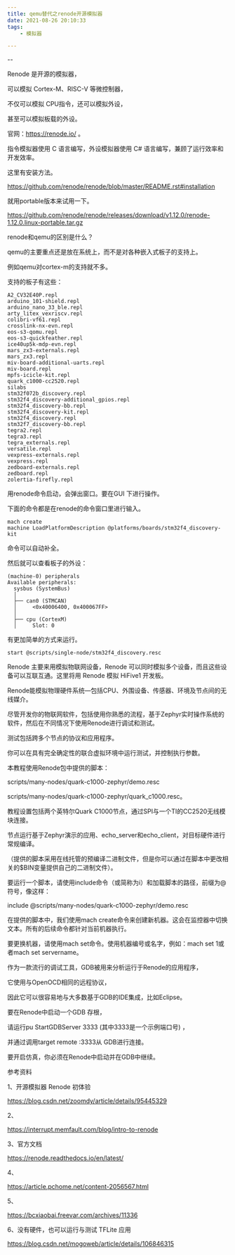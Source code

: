 ```yaml
---
title: qemu替代之renode开源模拟器
date: 2021-08-26 20:10:33
tags:
	- 模拟器

---
```


--

Renode 是开源的模拟器，

可以模拟 Cortex-M、RISC-V 等微控制器，

不仅可以模拟 CPU指令，还可以模拟外设，

甚至可以模拟板载的外设。

官网：https://renode.io/ 。

指令模拟器使用 C 语言编写，外设模拟器使用 C# 语言编写，兼顾了运行效率和开发效率。

这里有安装方法。

https://github.com/renode/renode/blob/master/README.rst#installation

就用portable版本来试用一下。

https://github.com/renode/renode/releases/download/v1.12.0/renode-1.12.0.linux-portable.tar.gz



renode和qemu的区别是什么？

qemu的主要重点还是放在系统上，而不是对各种嵌入式板子的支持上。

例如qemu对cortex-m的支持就不多。



支持的板子有这些：

```
A2_CV32E40P.repl
arduino_101-shield.repl
arduino_nano_33_ble.repl
arty_litex_vexriscv.repl
colibri-vf61.repl
crosslink-nx-evn.repl
eos-s3-qomu.repl
eos-s3-quickfeather.repl
ice40up5k-mdp-evn.repl
mars_zx3-externals.repl
mars_zx3.repl
miv-board-additional-uarts.repl
miv-board.repl
mpfs-icicle-kit.repl
quark_c1000-cc2520.repl
silabs
stm32f072b_discovery.repl
stm32f4_discovery-additional_gpios.repl
stm32f4_discovery-bb.repl
stm32f4_discovery-kit.repl
stm32f4_discovery.repl
stm32f7_discovery-bb.repl
tegra2.repl
tegra3.repl
tegra_externals.repl
versatile.repl
vexpress-externals.repl
vexpress.repl
zedboard-externals.repl
zedboard.repl
zolertia-firefly.repl
```

用renode命令启动，会弹出窗口。要在GUI 下进行操作。

下面的命令都是在renode的命令窗口里进行输入。

```
mach create
machine LoadPlatformDescription @platforms/boards/stm32f4_discovery-kit
```

命令可以自动补全。

然后就可以查看板子的外设：

```
(machine-0) peripherals 
Available peripherals:
  sysbus (SystemBus)
  │   
  ├── can0 (STMCAN)
  │     <0x40006400, 0x400067FF>
  │       
  ├── cpu (CortexM)
  │     Slot: 0
```

有更加简单的方式来运行。

```
start @scripts/single-node/stm32f4_discovery.resc
```



Renode 主要来用模拟物联网设备，Renode 可以同时模拟多个设备，而且这些设备可以互联互通。这里将用 Renode 模拟 HiFive1 开发板。



Renode能模拟物理硬件系统—包括CPU、外围设备、传感器、环境及节点间的无线媒介。

尽管开发你的物联网软件，包括使用你熟悉的流程，基于Zephyr实时操作系统的软件，然后在不同情况下使用Renode进行调试和测试。

测试包括跨多个节点的协议和应用程序。

你可以在具有完全确定性的联合虚拟环境中运行测试，并控制执行参数。



本教程使用Renode包中提供的脚本：

scripts/many-nodes/quark-c1000-zephyr/demo.resc 

scripts/many-nodes/quark-c1000-zephyr/quark_c1000.resc。



教程设置包括两个英特尔Quark C1000节点，通过SPI与一个TI的CC2520无线模块连接。

节点运行基于Zephyr演示的应用、echo_server和echo_client，对目标硬件进行常规编译。

（提供的脚本采用在线托管的预编译二进制文件，但是你可以通过在脚本中更改相关的$BIN变量提供自己的二进制文件）。



要运行一个脚本，请使用include命令（或简称为i）和加载脚本的路径，前缀为@符号，像这样：

include @scripts/many-nodes/quark-c1000-zephyr/demo.resc 



在提供的脚本中，我们使用mach create命令来创建新机器。这会在监控器中切换文本。所有的后续命令都针对当前机器执行。

要更换机器，请使用mach set命令。使用机器编号或名字，例如：mach set 1或者mach set servername。



作为一款流行的调试工具，GDB被用来分析运行于Renode的应用程序，

它使用与OpenOCD相同的远程协议，

因此它可以很容易地与大多数基于GDB的IDE集成，比如Eclipse。

要在Renode中启动一个GDB 存根，

请运行pu StartGDBServer 3333 (其中3333是一个示例端口号) ，

并通过调用target remote :3333从 GDB进行连接。

要开启仿真，你必须在Renode中启动并在GDB中继续。





参考资料

1、开源模拟器 Renode 初体验

https://blog.csdn.net/zoomdy/article/details/95445329

2、

https://interrupt.memfault.com/blog/intro-to-renode

3、官方文档

https://renode.readthedocs.io/en/latest/

4、

https://article.pchome.net/content-2056567.html

5、

https://bcxiaobai.freevar.com/archives/11336

6、没有硬件，也可以运行与测试 TFLite 应用

https://blog.csdn.net/mogoweb/article/details/106846315